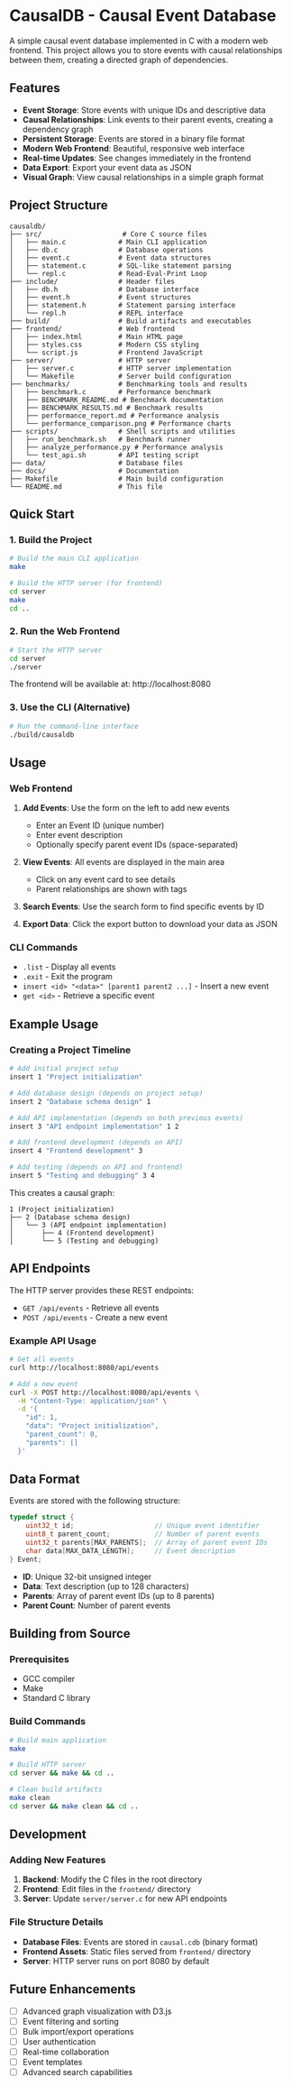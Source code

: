 # CausalDB - Causal Event Database

A simple causal event database implemented in C with a modern web frontend. This project allows you to store events with causal relationships between them, creating a directed graph of dependencies.

## Features

- **Event Storage**: Store events with unique IDs and descriptive data
- **Causal Relationships**: Link events to their parent events, creating a dependency graph
- **Persistent Storage**: Events are stored in a binary file format
- **Modern Web Frontend**: Beautiful, responsive web interface
- **Real-time Updates**: See changes immediately in the frontend
- **Data Export**: Export your event data as JSON
- **Visual Graph**: View causal relationships in a simple graph format

## Project Structure

```
causaldb/
├── src/                    # Core C source files
│   ├── main.c             # Main CLI application
│   ├── db.c               # Database operations
│   ├── event.c            # Event data structures
│   ├── statement.c        # SQL-like statement parsing
│   └── repl.c             # Read-Eval-Print Loop
├── include/               # Header files
│   ├── db.h               # Database interface
│   ├── event.h            # Event structures
│   ├── statement.h        # Statement parsing interface
│   └── repl.h             # REPL interface
├── build/                 # Build artifacts and executables
├── frontend/              # Web frontend
│   ├── index.html         # Main HTML page
│   ├── styles.css         # Modern CSS styling
│   └── script.js          # Frontend JavaScript
├── server/                # HTTP server
│   ├── server.c           # HTTP server implementation
│   └── Makefile           # Server build configuration
├── benchmarks/            # Benchmarking tools and results
│   ├── benchmark.c        # Performance benchmark
│   ├── BENCHMARK_README.md # Benchmark documentation
│   ├── BENCHMARK_RESULTS.md # Benchmark results
│   ├── performance_report.md # Performance analysis
│   └── performance_comparison.png # Performance charts
├── scripts/               # Shell scripts and utilities
│   ├── run_benchmark.sh   # Benchmark runner
│   ├── analyze_performance.py # Performance analysis
│   └── test_api.sh        # API testing script
├── data/                  # Database files
├── docs/                  # Documentation
├── Makefile               # Main build configuration
└── README.md              # This file
```

## Quick Start

### 1. Build the Project

```bash
# Build the main CLI application
make

# Build the HTTP server (for frontend)
cd server
make
cd ..
```

### 2. Run the Web Frontend

```bash
# Start the HTTP server
cd server
./server
```

The frontend will be available at: http://localhost:8080

### 3. Use the CLI (Alternative)

```bash
# Run the command-line interface
./build/causaldb
```

## Usage

### Web Frontend

1. **Add Events**: Use the form on the left to add new events

   - Enter an Event ID (unique number)
   - Enter event description
   - Optionally specify parent event IDs (space-separated)

2. **View Events**: All events are displayed in the main area

   - Click on any event card to see details
   - Parent relationships are shown with tags

3. **Search Events**: Use the search form to find specific events by ID

4. **Export Data**: Click the export button to download your data as JSON

### CLI Commands

- `.list` - Display all events
- `.exit` - Exit the program
- `insert <id> "<data>" [parent1 parent2 ...]` - Insert a new event
- `get <id>` - Retrieve a specific event

## Example Usage

### Creating a Project Timeline

```bash
# Add initial project setup
insert 1 "Project initialization"

# Add database design (depends on project setup)
insert 2 "Database schema design" 1

# Add API implementation (depends on both previous events)
insert 3 "API endpoint implementation" 1 2

# Add frontend development (depends on API)
insert 4 "Frontend development" 3

# Add testing (depends on API and frontend)
insert 5 "Testing and debugging" 3 4
```

This creates a causal graph:

```
1 (Project initialization)
├── 2 (Database schema design)
│   └── 3 (API endpoint implementation)
│       ├── 4 (Frontend development)
│       └── 5 (Testing and debugging)
```

## API Endpoints

The HTTP server provides these REST endpoints:

- `GET /api/events` - Retrieve all events
- `POST /api/events` - Create a new event

### Example API Usage

```bash
# Get all events
curl http://localhost:8080/api/events

# Add a new event
curl -X POST http://localhost:8080/api/events \
  -H "Content-Type: application/json" \
  -d '{
    "id": 1,
    "data": "Project initialization",
    "parent_count": 0,
    "parents": []
  }'
```

## Data Format

Events are stored with the following structure:

```c
typedef struct {
    uint32_t id;                    // Unique event identifier
    uint8_t parent_count;           // Number of parent events
    uint32_t parents[MAX_PARENTS];  // Array of parent event IDs
    char data[MAX_DATA_LENGTH];     // Event description
} Event;
```

- **ID**: Unique 32-bit unsigned integer
- **Data**: Text description (up to 128 characters)
- **Parents**: Array of parent event IDs (up to 8 parents)
- **Parent Count**: Number of parent events

## Building from Source

### Prerequisites

- GCC compiler
- Make
- Standard C library

### Build Commands

```bash
# Build main application
make

# Build HTTP server
cd server && make && cd ..

# Clean build artifacts
make clean
cd server && make clean && cd ..
```

## Development

### Adding New Features

1. **Backend**: Modify the C files in the root directory
2. **Frontend**: Edit files in the `frontend/` directory
3. **Server**: Update `server/server.c` for new API endpoints

### File Structure Details

- **Database Files**: Events are stored in `causal.cdb` (binary format)
- **Frontend Assets**: Static files served from `frontend/` directory
- **Server**: HTTP server runs on port 8080 by default

## Future Enhancements

- [ ] Advanced graph visualization with D3.js
- [ ] Event filtering and sorting
- [ ] Bulk import/export operations
- [ ] User authentication
- [ ] Real-time collaboration
- [ ] Event templates
- [ ] Advanced search capabilities
